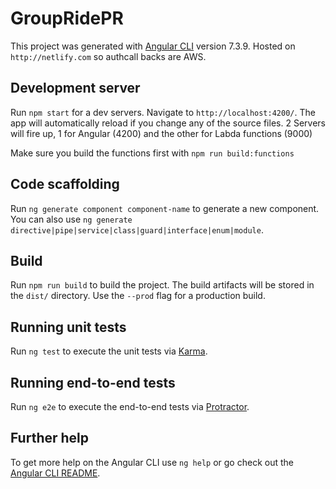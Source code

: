 # GroupRidePR

This project was generated with [Angular CLI](https://github.com/angular/angular-cli) version 7.3.9.
Hosted on `http://netlify.com` so authcall backs are AWS.

## Development server

Run `npm start` for a dev servers. Navigate to `http://localhost:4200/`. The app will automatically reload if you change any of the source files.
    2 Servers will fire up, 1 for Angular (4200) and the other for Labda functions (9000)

Make sure you build the functions first with `npm run build:functions`

## Code scaffolding

Run `ng generate component component-name` to generate a new component. You can also use `ng generate directive|pipe|service|class|guard|interface|enum|module`.

## Build

Run `npm run build` to build the project. The build artifacts will be stored in the `dist/` directory. Use the `--prod` flag for a production build.

## Running unit tests

Run `ng test` to execute the unit tests via [Karma](https://karma-runner.github.io).

## Running end-to-end tests

Run `ng e2e` to execute the end-to-end tests via [Protractor](http://www.protractortest.org/).

## Further help

To get more help on the Angular CLI use `ng help` or go check out the [Angular CLI README](https://github.com/angular/angular-cli/blob/master/README.md).

